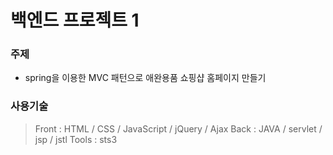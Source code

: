# 백엔드 프로젝트 1

### 주제
- spring을 이용한 MVC 패턴으로 애완용품 쇼핑샵 홈페이지 만들기

### 사용기술
> Front : HTML / CSS / JavaScript / jQuery / Ajax
> Back : JAVA / servlet / jsp / jstl
> Tools : sts3 
